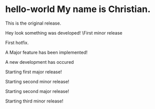 # hello-world My name is Christian. 
This is the original release.
 
Hey look something was developed! \\First minor release

First hotfix.

A Major feature has been implemented!

A new development has occured

Starting first major release!

Starting second minor release!

Starting second major release!

Starting third minor release!
